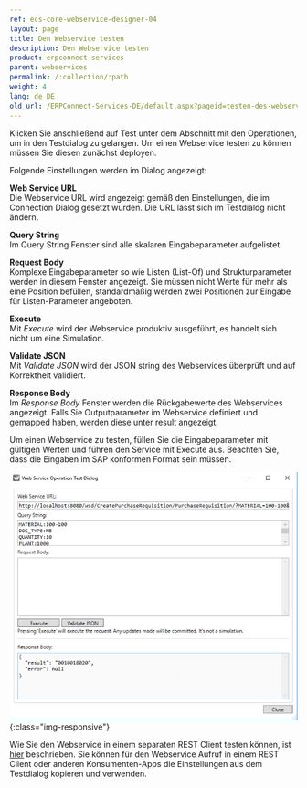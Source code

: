 ```yaml
---
ref: ecs-core-webservice-designer-04
layout: page
title: Den Webservice testen
description: Den Webservice testen
product: erpconnect-services
parent: webservices
permalink: /:collection/:path
weight: 4
lang: de_DE
old_url: /ERPConnect-Services-DE/default.aspx?pageid=testen-des-webservice-in-einem-rest-client
---
```


Klicken Sie anschließend auf Test unter dem Abschnitt mit den Operationen, um in den Testdialog zu gelangen. Um einen Webservice testen zu können müssen Sie diesen zunächst deployen. 

Folgende Einstellungen werden im Dialog angezeigt:

**Web Service URL** <br>
Die Webservice URL wird angezeigt gemäß den Einstellungen, die im Connection Dialog gesetzt wurden. Die URL lässt sich im Testdialog nicht ändern. 

**Query String** <br>
Im Query String Fenster sind alle skalaren Eingabeparameter aufgelistet. 

**Request Body** <br>
Komplexe Eingabeparameter so wie Listen (List-Of) und Strukturparameter werden in diesem Fenster angezeigt. Sie müssen nicht Werte für mehr als eine Position befüllen, standardmäßig werden zwei Positionen zur Eingabe für Listen-Parameter angeboten.  

**Execute** <br>
Mit *Execute* wird der Webservice produktiv ausgeführt, es handelt sich nicht um eine Simulation.  

**Validate JSON** <br>
Mit *Validate JSON* wird der JSON string des Webservices überprüft und auf Korrektheit validiert. 

**Response Body** <br>
Im *Response Body* Fenster werden die Rückgabewerte des Webservices angezeigt. Falls Sie Outputparameter im Webservice definiert und gemapped haben, werden diese unter result angezeigt.  


Um einen Webservice zu testen, füllen Sie die Eingabeparameter mit gültigen Werten und führen den Service mit Execute aus. Beachten Sie, dass die Eingaben im SAP konformen Format sein müssen. 

![ecscore-webservices20](/img/content/ecscore-webservices20.png){:class="img-responsive"}

Wie Sie den Webservice in einem separaten REST Client testen können, ist [hier]() beschrieben. Sie können für den Webservice Aufruf in einem REST Client oder anderen Konsumenten-Apps die Einstellungen aus dem Testdialog kopieren und verwenden.  